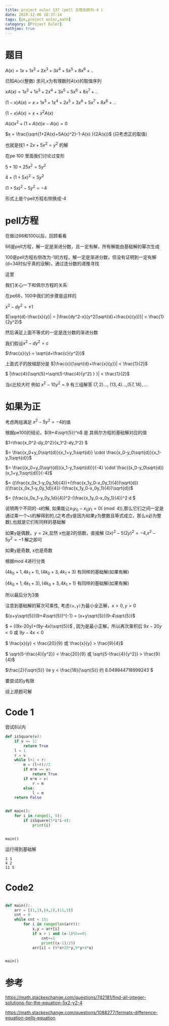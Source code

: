```yaml
---
title: project euler 137 (pell 方程右侧为-4 )
date: 2020-12-06 10:37:14
tags: [pe,project euler,math]
category: [Project Euler]
mathjax: true
---
```


# 题目

$A(x) = 1x + 1x^2 + 2x^3+ 3x^4+5x^5+8x^6+..$

已知$A(x)$(整数) 求问,x为有理数时$A(x)$的取值序列

$xA(x) = 1x^2 + 1x^3 + 2x^4+ 3x^5+5x^6+8x^7+..$

$(1-x)A(x) = x + 1x^3 + 1x^4 + 2x^5+ 3x^6+5x^7+8x^8+..$

$(1-x)A(x) = x + x^2A(x)$

$A(x)x^2 +(1+A(x))x - A(x) = 0$

$x = \frac{\sqrt{1+2A(x)+5A(x)^2}-1-A(x) }{2A(x)}$ (只考虑正的取值)

也就是找$1+2x+5x^2=y^2$ 的解

在pe 100 里面我们讨论过变形

$5+10+25x^2=5y^2$

$4+(1+5x)^2=5y^2$

$(1+5x)^2-5y^2=-4$

形式上是个pell方程右侧换成-4

# pell方程

在做过66和100以后，回顾看看

66是pell方程，解一定是渐进分数，且一定有解，所有解能由基础解的幂次生成

100是pell方程右侧改为-1的方程，解一定是渐进分数，但没有证明到一定有解(d=34时似乎真的没解)，通过连分数的递推寻找

这里


我们关心一下和佩尔方程的关系

在pe66，100中我们的步骤是这样的

$x^2-d y^2 = \pm 1$

$|\sqrt{d}-\frac{x}{y}| = |\frac{dy^2-x}{y^2(\sqrt{d}+\frac{x}{y})}| < \frac{1}{2y^2}$

然后满足上面不等式的一定是连分数的渐进分数

我们假设$x^2-dy^2 = c$

$\frac{x}{y} = \sqrt{d+\frac{c}{y^2}}$

上面式子的放缩部分是 $|\frac{c}{\sqrt{d}+\frac{x}{y}}| < \frac{1}{2}$

$ |\frac{4}{\sqrt{5}+\sqrt{5-\frac{4}{y^2} } }| < \frac{1}{2}$

当c比较大时 例如 $x^2-10y^2=9$ 有三组解答 $(7,2)...$, $(13,4)...$,$(57,18),...$

# 如果为正

考虑两组满足 $x^2-5y^2=-4$的值

根据pe100的结论，$(9+4\sqrt{5})^n$ 是 其佩尔方程的基础解对应的值

$1=\frac{x_0^2-dy_0^2}{x_1^2-dy_1^2} $

$= \frac{x_0+y_0\sqrt{d}}{x_1+y_1\sqrt{d}} \cdot \frac{x_0-y_0\sqrt{d}}{x_1-y_1\sqrt{d}}$

$= \frac{(x_0+y_0\sqrt{d})(x_1-y_1\sqrt{d})}{-4} \cdot \frac{(x_0-y_0\sqrt{d})(x_1+y_1\sqrt{d})}{-4}$

$= ((\frac{x_0x_1-y_0y_1d}{4})+(\frac{x_1y_0-x_0y_1}{4})\sqrt{d})((\frac{x_0x_1-y_0y_1d}{4})-(\frac{x_1y_0-x_0y_1}{4})\sqrt{d})$

$= (\frac{x_0x_1-y_0y_1d}{4})^2-(\frac{x_1y_0-x_0y_1}{4})^2 d $

说明两个不同的`-4`的解, 如果能让$x_1y_0-x_0y_1 = 0 (\pmod 4)$,那么它们之间一定是通过乘一个`=1`的解得到的,(之考虑y是因为如果y为整数且等式成立，那么x必为整数),也就是它们有同样的基础解

如果y是偶数，$y = 2k$,显然 x也是2的倍数，直接解 $(2x)^2-5(2y)^2=-4$,$x^2-5y^2=-1$ 解之即可

如果y是奇数, x也是奇数

根据mod 4进行分类

$(4k_0+1,4k_1+1) ,(4k_0+3,4k_1+3)$ 有同样的基础解(如果有解) 

$(4k_0+1,4k_1+3) ,(4k_0+3,4k_1+1)$ 有同样的基础解(如果有解)

所以最后分为3类

注意到基础解的幂次可乘性, 考虑`(x,y)`为最小全正解，$x>0,y>0$

$(x+y\sqrt{5})(9+4\sqrt{5})^{-1} = (x+y\sqrt{5})(9-4\sqrt{5})$

$ = ((9x-20y)+(9y-4x)\sqrt{5})$ , 因为是最小正解，所以再次乘积后 $9x-20y < 0$ 或 $9y-4x<0$

$ \frac{x}{y} < \frac{20}{9} 或  \frac{x}{y} > \frac{9}{4}$ 

$ \sqrt{5-\frac{4}{y^2}} < \frac{20}{9} 或  \sqrt{5-\frac{4}{y^2}} > \frac{9}{4}$ 

$\frac{2}{\sqrt{5}} \le y < \frac{18}{\sqrt{5}} 约 8.049844718999243 $

要尝试的y有限

综上原题可解

# Code 1

尝试8以内

```py
def isSquare(v):
    if v == 1:
        return True
    l = 1
    r = v
    while l+1 < r:
        m = (l+r)//2
        if m*m == v:
            return True
        if m*m > v:
            r = m
        else:
            l = m
    return False


def main():
    for i in range(1, 9):
        if isSquare(5*i*i-4):
            print(i)


main()
```

运行得到基础解

```
1 1
4 2
11 5
```

# Code2

```py

def main():
    arr = [(1,1),(4,2),(11,5)]
    cnt = 0
    while cnt < 15:
        for i in range(len(arr)):
            x,y = arr[i]
            if x > 1 and (x-1)%5==0:
                cnt+=1
                print((x-1)//5)
            arr[i] = (9*x+20*y,9*y+4*x)


main()
```







# 参考

https://math.stackexchange.com/questions/742181/find-all-integer-solutions-for-the-equation-5x2-y2-4

https://math.stackexchange.com/questions/1088277/fermats-difference-equation-pells-equation


